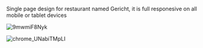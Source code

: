 Single page design for restaurant named Gericht, it is full responesive on all mobile or tablet devices

![9mwmiF8Nyk](https://user-images.githubusercontent.com/55788038/232215483-f8ddb3ca-7ce7-49d6-be2b-257305ae5df3.jpg)



![chrome_UNabiTMpLI](https://user-images.githubusercontent.com/55788038/232215586-f32aefb7-10eb-418f-82e9-e96534ec596a.png)

